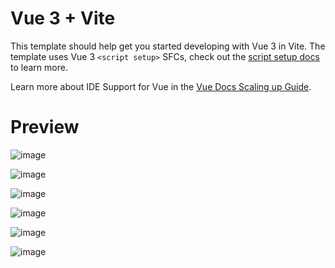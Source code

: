 # Vue 3 + Vite

This template should help get you started developing with Vue 3 in Vite. The template uses Vue 3 `<script setup>` SFCs, check out the [script setup docs](https://v3.vuejs.org/api/sfc-script-setup.html#sfc-script-setup) to learn more.

Learn more about IDE Support for Vue in the [Vue Docs Scaling up Guide](https://vuejs.org/guide/scaling-up/tooling.html#ide-support).

# Preview

![image](https://github.com/user-attachments/assets/0878dc0c-4a35-4141-a32f-7fa95d7a87ae)

![image](https://github.com/user-attachments/assets/538bdd82-e5d9-41a8-84f8-50a55c834da4)

![image](https://github.com/user-attachments/assets/e4f07f90-0d79-47ab-8d15-eabf93c08c67)

![image](https://github.com/user-attachments/assets/7a103b8a-45a6-46e6-b8ed-3efb9db0f761)

![image](https://github.com/user-attachments/assets/67bd3cec-c97e-42a9-b1c1-31cc1d154e08)

![image](https://github.com/user-attachments/assets/2a2288a2-28d8-4f35-a9f5-0115961d836a)





